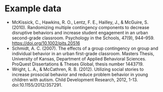 # Example data

* McKissick, C., Hawkins, R. O., Lentz, F. E., Hailley, J., & McGuire, S. (2010). Randomizing multiple contingency components to decrease disruptive behaviors and increase student engagement in an urban second-grade classroom. Psychology in the Schools, 47(9), 944–959. https://doi.org/10.1002/pits.20516
* Schmidt, A. C. (2007). The effects of a group contingency on group and individual behavior in an urban first-grade classroom. Masters Thesis, University of Kansas, Department of Applied Behavioral Sciences. ProQuest Dissertations & Theses Global, thesis number 1443719.
* Wright, L. A., & McCathren, R. B. (2012). Utilizing social stories to increase prosocial behavior and reduce 
problem behavior in young children with autism. Child Development Research, 2012, 1-13. doi:10.1155/2012/357291.
